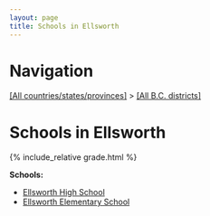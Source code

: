 ```yaml
---
layout: page
title: Schools in Ellsworth
---
```

# Navigation

[[All countries/states/provinces]](../..) > [[All B.C. districts]](..)

# Schools in Ellsworth

{% include_relative grade.html %}

**Schools:**

- [Ellsworth High School](Ellsworth_High_School.md)
- [Ellsworth Elementary School](Ellsworth_Elementary_School.md)
